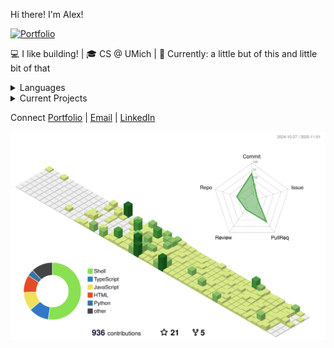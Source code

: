 Hi there! I'm Alex! 

[![Portfolio](https://img.shields.io/badge/Portfolio-Visit%20Site-blue)](https://alexsalinas.vercel.app/)

💻 I like building! | 🎓 CS @ UMich | 🔭 Currently: a little but of this and little bit of that

<details>
<summary>Languages</summary>

![C++](https://img.shields.io/badge/C++-00599C?style=flat&logo=cplusplus&logoColor=white)
![Python](https://img.shields.io/badge/Python-3776AB?style=flat&logo=python&logoColor=white)
![Java](https://img.shields.io/badge/Java-007396?style=flat&logo=java&logoColor=white)
![JavaScript](https://img.shields.io/badge/JavaScript-F7DF1E?style=flat&logo=javascript&logoColor=black)
![HTML/CSS](https://img.shields.io/badge/HTML%2FCSS-E34F26?style=flat&logo=html5&logoColor=white)
</details>

<details>
<summary>Current Projects</summary>

- 📖 [MBooking](https://mbooking.me)
- 💻 [VS Code Extension](https://marketplace.visualstudio.com/items?itemName=AlexanderSalinas.terminal-tracker)
- 🌐 [Personal Website](https://alexsalinas.vercel.app/)
</details>

Connect
[Portfolio](https://alexsalinas.vercel.app/) | 
[Email](mailto:alexsali@umich.edu) | 
[LinkedIn](https://www.linkedin.com/in/alexandercsalinas)

![3D Profile](./profile-3d-contrib/profile-green-animate.svg)
